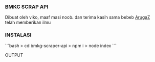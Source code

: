 <h3>BMKG SCRAP API</h3>
<p>Dibuat oleh viko, maaf masi noob. dan terima kasih sama bebeb <a href="https://github.com/arugaZ/">ArugaZ</a> telah memberikan ilmu</p>


<h3>INSTALASI</h3>
```bash
> cd bmkg-scraper-api
> npm i
> node index
```

<p>OUTPUT</p>
